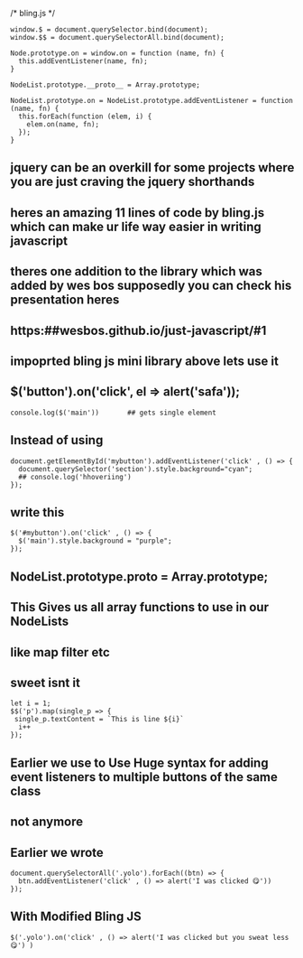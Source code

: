 /* bling.js */

    window.$ = document.querySelector.bind(document);
    window.$$ = document.querySelectorAll.bind(document);

    Node.prototype.on = window.on = function (name, fn) {
      this.addEventListener(name, fn);
    }

    NodeList.prototype.__proto__ = Array.prototype;

    NodeList.prototype.on = NodeList.prototype.addEventListener = function (name, fn) {
      this.forEach(function (elem, i) {
        elem.on(name, fn);
      });
    }

## jquery can be an overkill for some projects where you are just craving the jquery shorthands
## heres an amazing 11 lines of code by bling.js which can make ur life way easier in writing javascript
## theres one addition to the library which was added by wes bos  supposedly you can check his presentation heres
## https:##wesbos.github.io/just-javascript/#1

## impoprted bling js mini library above lets use it

## $('button').on('click', el => alert('safa'));
    console.log($('main'))       ## gets single element

## Instead of using
    document.getElementById('mybutton').addEventListener('click' , () => {
      document.querySelector('section').style.background="cyan";
      ## console.log('hhoveriing')
    });

## write this
    $('#mybutton').on('click' , () => {
      $('main').style.background = "purple";
    });


## NodeList.prototype.__proto__ = Array.prototype;
## This Gives us all array functions to use in our NodeLists
## like map filter etc
## sweet isnt it

    let i = 1;
    $$('p').map(single_p => {
     single_p.textContent = `This is line ${i}`
      i++
    });


## Earlier we use to Use Huge syntax for adding event listeners to multiple buttons of the same class
## not anymore

## Earlier we wrote

    document.querySelectorAll('.yolo').forEach((btn) => {
      btn.addEventListener('click' , () => alert('I was clicked 😋'))
    });

## With Modified Bling JS

    $('.yolo').on('click' , () => alert('I was clicked but you sweat less 😋') )
